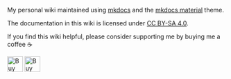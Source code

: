 My personal wiki maintained using [mkdocs](https://www.mkdocs.org/) and the [mkdocs
material](https://squidfunk.github.io/mkdocs-material/) theme.

The documentation in this wiki is licensed under [CC BY-SA
4.0](https://creativecommons.org/licenses/by-sa/4.0/).

If you find this wiki helpful, please consider supporting me by buying me a coffee :coffee:

<a href='https://www.buymeacoffee.com/ayushnix' target='_blank'><img height='36' style='border:0px;height:36px;' src='https://cdn.buymeacoffee.com/buttons/default-blue.png' border='0' alt='Buy Me a Coffee at buymeacoffee.com' /></a>
<a href='https://ko-fi.com/O5O64SQ4C' target='_blank'><img height='36' style='border:0px;height:36px;' src='https://cdn.ko-fi.com/cdn/kofi1.png?v=2' border='0' alt='Buy Me a Coffee at ko-fi.com' /></a>
